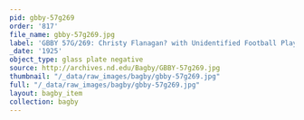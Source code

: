 ```yaml
---
pid: gbby-57g269
order: '817'
file_name: gbby-57g269.jpg
label: 'GBBY 57G/269: Christy Flanagan? with Unidentified Football Players - c1925'
_date: '1925'
object_type: glass plate negative
source: http://archives.nd.edu/Bagby/GBBY-57g269.jpg
thumbnail: "/_data/raw_images/bagby/gbby-57g269.jpg"
full: "/_data/raw_images/bagby/gbby-57g269.jpg"
layout: bagby_item
collection: bagby
---
```

